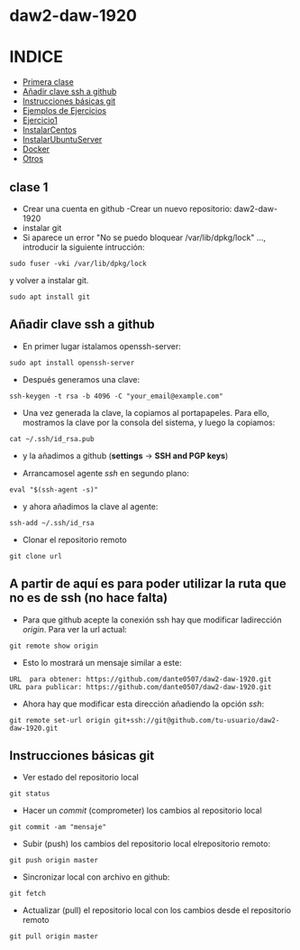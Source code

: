# daw2-daw-1920

# INDICE
- [Primera clase](#clase-1)
- [Añadir clave ssh a github](##Añadir-clave-ssh-a-github)
- [Instrucciones básicas git](##Instrucciones-básicas-git)
- [Ejemplos de Ejercicios](Ejemplos_ejercicios.md)
- [Ejercicio1](Ejercicio1.md)
- [InstalarCentos](InstalarCentOS.md)
- [InstalarUbuntuServer](InstalarUbuntuServer.md)
- [Docker](Docker.md)
- [Otros](Otros.md)

## clase 1

- Crear una cuenta en github
-Crear un nuevo repositorio: daw2-daw-1920
- instalar git
- Si aparece un error "No se puedo bloquear /var/lib/dpkg/lock" ..., introducir la siguiente intrucción:

```
sudo fuser -vki /var/lib/dpkg/lock
```

y volver a instalar git.

```
sudo apt install git
```

## Añadir clave ssh a github

- En primer lugar istalamos openssh-server:
```
sudo apt install openssh-server
```
- Después generamos una clave:
```
ssh-keygen -t rsa -b 4096 -C "your_email@example.com"
```
- Una vez generada la clave, la copiamos al portapapeles. Para ello, mostramos la clave por la consola del sistema, y luego la copiamos:
```
cat ~/.ssh/id_rsa.pub
```

- y la añadimos a github (**settings** -> **SSH and PGP keys**)

- Arrancamosel agente *ssh* en segundo plano:
```
eval "$(ssh-agent -s)"
```

- y ahora añadimos la clave al agente:
```
ssh-add ~/.ssh/id_rsa
```

- Clonar el repositorio remoto
```
git clone url
```

## A partir de aquí es para poder utilizar la ruta que no es de ssh (no hace falta)

- Para que github acepte la conexión ssh hay que modificar ladirección *origin*. Para ver la url actual:
```
git remote show origin
```

- Esto lo mostrará un mensaje similar a este:
```
URL  para obtener: https://github.com/dante0507/daw2-daw-1920.git
URL para publicar: https://github.com/dante0507/daw2-daw-1920.git
```
- Ahora hay que modificar esta dirección añadiendo la opción *ssh*:
```
git remote set-url origin git+ssh://git@github.com/tu-usuario/daw2-daw-1920.git
```

## Instrucciones básicas git

- Ver estado del repositorio local
```
git status
```

- Hacer un *commit* (comprometer) los cambios al repositorio local
```
git commit -am "mensaje"
```

- Subir (push) los cambios del repositorio local elrepositorio remoto:
```
git push origin master
```

- Sincronizar local con archivo en github:
```
git fetch
```

- Actualizar (pull) el repositorio local con los cambios desde el repositorio remoto
```
git pull origin master
```